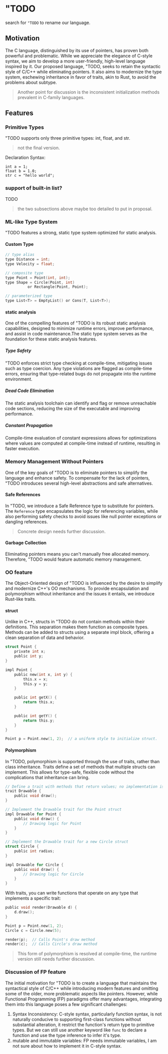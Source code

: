# "TODO

search for `"TODO` to rename our language.

## Motivation

The C language, distinguished by its use of pointers, has proven both powerful and problematic. 
While we appreciate the elegance of C-style syntax, we aim to develop a more user-friendly, high-level language inspired by it. 
Our proposed language, "TODO, seeks to retain the syntactic style of C/C++ while eliminating pointers. 
It also aims to modernize the type system, eschewing inheritance in favor of traits, akin to Rust, to avoid the problems about subtype.

> Another point for discussion is the inconsistent initialization methods prevalent in C-family languages.

## Features

### Primitive Types

"TODO supports only three primitive types: int, float, and str. 
> not the final version.

Declaration Syntax:
```
int a = 1;
float b = 1.0;
str c = "hello world";
```

### support of built-in list?

TODO

> the two subsections above maybe too detailed to put in proposal.

###  ML-like Type System

"TODO features a strong, static type system optimized for static analysis. 

#### Custom Type

```c
// type alias
type Distance = int;
type Velocity = float;

// composite type
type Point = Point(int, int);
type Shape = Circle(Point, int) 
          or Rectangle(Point, Point);

// parameterized type
type List<T> = EmptyList() or Cons(T, List<T>);
```

#### static analysis

One of the compelling features of "TODO is its robust static analysis capabilities, designed to minimize runtime errors, improve performance, and assist in code maintenance.The static type system serves as the foundation for these static analysis features.

##### Type Safety

"TODO enforces strict type checking at compile-time, mitigating issues such as type coercion. 
Any type violations are flagged as compile-time errors, ensuring that type-related bugs do not propagate into the runtime environment.

##### Dead Code Elimination

The static analysis toolchain can identify and flag or remove unreachable code sections, reducing the size of the executable and improving performance.

##### Constant Propagation

Compile-time evaluation of constant expressions allows for optimizations where values are computed at compile-time instead of runtime, resulting in faster execution.

### Memory Management Without Pointers

One of the key goals of "TODO is to eliminate pointers to simplify the language and enhance safety. 
To compensate for the lack of pointers, "TODO introduces several high-level abstractions and safe alternatives.

#### Safe References

In "TODO, we introduce a Safe Reference type to substitute for pointers. The `Reference` type encapsulates the logic for referencing variables, while also performing safety checks to avoid issues like null pointer exceptions or dangling references.

> Concrete design needs further discussion.

#### Garbage Collection

Eliminating pointers means you can't manually free allocated memory. 
Therefore, "TODO would feature automatic memory management.

### OO feature

The Object-Oriented design of "TODO is influenced by the desire to simplify and modernize C++'s OO mechanisms. 
To provide encapsulation and polymorphism without inheritance and the issues it entails, we introduce Rust-like traits. 

#### struct

Unlike in C++, structs in "TODO do not contain methods within their definitions. 
This separation makes them function as composite types. 
Methods can be added to structs using a separate impl block, offering a clean separation of data and behavior.

```c
struct Point {
    private int x;
    public int y;
}

impl Point {
    public new(int x, int y) { 
        this.x = x;
        this.y = y;
    }

    public int getX() {
        return this.x;
    }

    public int getY() {
        return this.y;
    }
}

Point p = Point.new(1, 2);  // a uniform style to initialize struct.
```

#### Polymorphism

In "TODO, polymorphism is supported through the use of traits, rather than class inheritance. 
Traits define a set of methods that multiple structs can implement. This allows for type-safe, flexible code without the complications that inheritance can bring.

```c
// Define a trait with methods that return values; no implementation is given
trait Drawable {
    public void draw();
}

// Implement the Drawable trait for the Point struct
impl Drawable for Point {
    public void draw() {
        // Drawing logic for Point
    }
}

// Implement the Drawable trait for a new Circle struct
struct Circle {
    public int radius;
}

impl Drawable for Circle {
    public void draw() {
        // Drawing logic for Circle
    }
}
```

With traits, you can write functions that operate on any type that implements a specific trait:

```c
public void render(Drawable d) {
    d.draw();
}

Point p = Point.new(1, 2);
Circle c = Circle.new(5);

render(p);  // Calls Point's draw method
render(c);  // Calls Circle's draw method
```

> This form of polymorphism is resolved at compile-time, the runtime version still needs further discussion.

### Discussion of FP feature

The initial motivation for "TODO is to create a language that maintains the syntactical style of C/C++ while introducing modern features and omitting some of the older, more problematic aspects like pointers. 
However, while Functional Programming (FP) paradigms offer many advantages, integrating them into this language poses a few significant challenges:

1. Syntax Inconsistency: 
   C-style syntax, particularly function syntax, is not naturally conducive to supporting first-class functions without substantial alteration, it restrict the function's return type to primitive types.
   But we can still use another keyword like `func` to declare a function and use the type inference to infer it's type.
2. mutable and immutable variables:
   FP needs immutable variables, I am not sure about how to implement it in C-style syntax.
